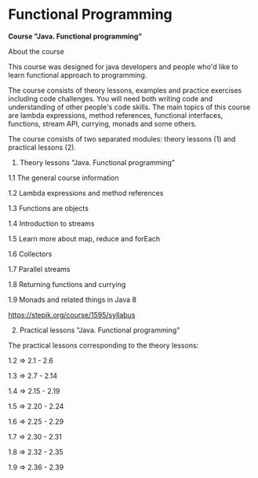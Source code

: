 # Functional Programming
**Course "Java. Functional programming"**

About the course

This course was designed for java developers and people who'd like to learn functional approach to programming.

The course consists of theory lessons, examples and practice exercises including code challenges. You will need both writing code and understanding of other people's code skills. The main topics of this course are lambda expressions, method references, functional interfaces, functions, stream API, currying, monads and some others.

The course consists of two separated modules: theory lessons (1) and practical lessons (2).


1. Theory lessons "Java. Functional programming" 

1.1 The general course information
   
1.2 Lambda expressions and method references
 
1.3 Functions are objects
 
1.4 Introduction to streams
 
1.5 Learn more about map, reduce and forEach
 
1.6 Collectors
 
1.7 Parallel streams
 
1.8 Returning functions and currying
 
1.9 Monads and related things in Java 8
 
https://stepik.org/course/1595/syllabus


2. Practical lessons "Java. Functional programming"

The practical lessons corresponding to the theory lessons:

1.2 => 2.1 - 2.6

1.3 => 2.7 - 2.14

1.4 => 2.15 - 2.19

1.5 => 2.20 - 2.24

1.6 => 2.25 - 2.29

1.7 => 2.30 - 2.31

1.8 => 2.32 - 2.35

1.9 => 2.36 - 2.39
